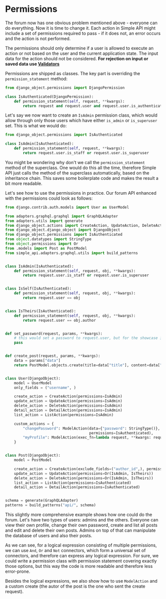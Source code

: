 # Permissions

The forum now has one obvious problem mentioned above - everyone can do everything. Now it is time to change it. 
Each action in Simple API might include a set of permissions required to pass - if it does not, an error occurs
and the action is not performed.

The permissions should only determine if a user is allowed to execute an action or not based on the user and the
current application state. The input data for the action should not be considered. 
**For rejection on input or saved data use [Validators](validators.md)**

Permissions are shipped as classes. The key part is overriding the `permission_statement` method:

```python
from django_object.permissions import DjangoPermission

class IsAuthenticated(DjangoPermission):
    def permission_statement(self, request, **kwargs):
        return request and request.user and request.user.is_authenticated
```

Let's say we now want to create an `IsAdmin` permission class, which would allow through only those users
which have either `is_admin` or `is_superuser` set. This is what we would do:

```python
from django_object.permissions import IsAuthenticated

class IsAdmin(IsAuthenticated):
    def permission_statement(self, request, **kwargs):
        return request.user.is_staff or request.user.is_superuser
```

You might be wondering why don't we call the `permission_statement` method of the superclass. One would do
this all the time, therefore Simple API just calls the method of the superclass automatically, based on
the inheritance chain. This saves some boilerplate code and makes the result a bit more readable.

Let's see how to use the permissions in practice. Our forum API enhanced with the permissions could look
as follows:

```python
from django.contrib.auth.models import User as UserModel

from adapters.graphql.graphql import GraphQLAdapter
from adapters.utils import generate
from django_object.actions import CreateAction, UpdateAction, DeleteAction, DetailAction, ListAction, ModelAction
from django_object.django_object import DjangoObject
from django_object.permissions import IsAuthenticated
from object.datatypes import StringType
from object.permissions import Or
from .models import Post as PostModel
from simple_api.adapters.graphql.utils import build_patterns


class IsAdmin(IsAuthenticated):
    def permission_statement(self, request, obj, **kwargs):
        return request.user.is_staff or request.user.is_superuser


class IsSelf(IsAuthenticated):
    def permission_statement(self, request, obj, **kwargs):
        return request.user == obj


class IsTheirs(IsAuthenticated):
    def permission_statement(self, request, obj, **kwargs):
        return request.user == obj.author


def set_password(request, params, **kwargs):
    # this would set a password to request.user, but for the showcase it is not needed
    pass


def create_post(request, params, **kwargs):
    data = params["data"]
    return PostModel.objects.create(title=data["title"], content=data["content"], author=request.user)


class User(DjangoObject):
    model = UserModel
    only_fields = ("username", )

    create_action = CreateAction(permissions=IsAdmin)
    update_action = UpdateAction(permissions=IsAdmin)
    delete_action = DeleteAction(permissions=IsAdmin)
    detail_action = DetailAction(permissions=IsAdmin)
    list_action = ListAction(permissions=IsAdmin)

    custom_actions = {
        "changePassword": ModelAction(data={"password": StringType()}, exec_fn=set_password,
                                      permissions=IsAuthenticated),
        "myProfile": ModelAction(exec_fn=lambda request, **kwargs: request.user, permissions=IsAuthenticated)
    }


class Post(DjangoObject):
    model = PostModel

    create_action = CreateAction(exclude_fields=("author_id",), permissions=IsAuthenticated, exec_fn=create_post)
    update_action = UpdateAction(permissions=Or(IsAdmin, IsTheirs))
    delete_action = DeleteAction(permissions=Or(IsAdmin, IsTheirs))
    list_action = ListAction(permissions=IsAuthenticated)
    detail_action = DetailAction(permissions=IsAuthenticated)


schema = generate(GraphQLAdapter)
patterns = build_patterns("api/", schema)
```

This slightly more comprehensive example shows how one could do the forum. Let's have two
types of users: admins and the others. Everyone can view their own profile, change their own
password, create and list all posts and edit and delete their own posts. Admins on top of that
can manipulate the database of users and also their posts.

As we can see, for a logical expression consisting of multiple permissions, we can use
`And`, `Or` and `Not` connectors, which form a universal set of connectors, and therefore
can express any logical expression. For sure, we could write a permission class with permission 
statement covering exactly those options, but this way the code is more readable and therefore
less error-prone.

Besides the logical expressions, we also show how to use `ModelAction` and a custom create 
(the autor of the post is the one who sent the create request).
